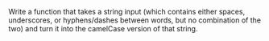 Write a function that takes a string input (which contains either spaces, underscores, or hyphens/dashes between words, but no combination of the two) and turn it into the camelCase version of that string.